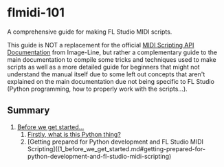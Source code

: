 # flmidi-101

A comprehensive guide for making FL Studio MIDI scripts.

This guide is NOT a replacement for the official [MIDI Scripting API Documentation](https://www.image-line.com/fl-studio-learning/fl-studio-online-manual/html/midi_scripting.htm) from Image-Line, but rather a complementary guide to the main documentation to compile some tricks and techniques used to make scripts as well as a more detailed guide for beginners that might not understand the manual itself due to some left out concepts that aren't explained on the main documentation due not being specific to FL Studio (Python programming, how to properly work with the scripts...).

## Summary

1. [Before we get started...](1_before_we_get_started.md)
   1. [Firstly, what is this Python thing?](1_before_we_get_started.md#firstly-what-is-this-python-thing)
   2. [Getting prepared for Python development and FL Studio MIDI Scripting]((1_before_we_get_started.md#getting-prepared-for-python-development-and-fl-studio-midi-scripting)

